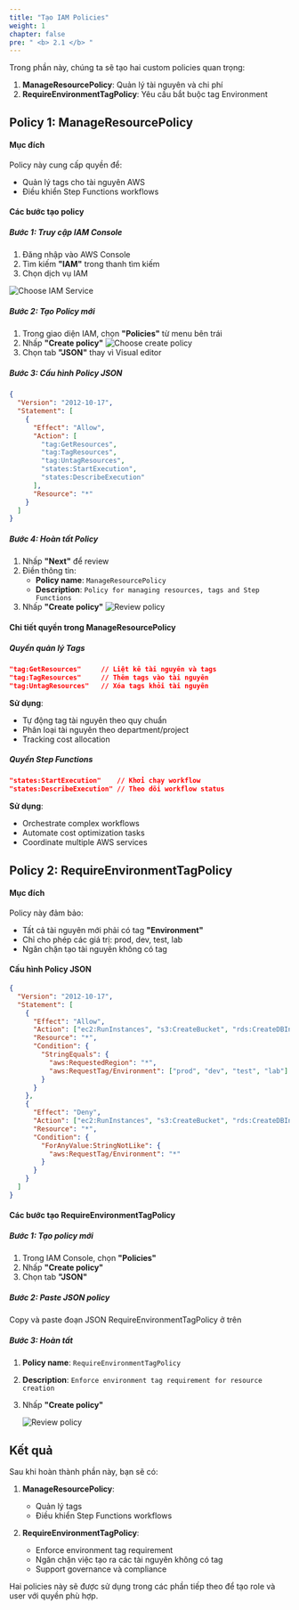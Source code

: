 ```yaml
---
title: "Tạo IAM Policies"
weight: 1
chapter: false
pre: " <b> 2.1 </b> "
---
```


Trong phần này, chúng ta sẽ tạo hai custom policies quan trọng:

1. **ManageResourcePolicy**: Quản lý tài nguyên và chi phí
2. **RequireEnvironmentTagPolicy**: Yêu cầu bắt buộc tag Environment

## Policy 1: ManageResourcePolicy

#### Mục đích

Policy này cung cấp quyền để:

- Quản lý tags cho tài nguyên AWS
- Điều khiển Step Functions workflows

#### Các bước tạo policy

##### Bước 1: Truy cập IAM Console

1. Đăng nhập vào AWS Console
2. Tìm kiếm **"IAM"** trong thanh tìm kiếm
3. Chọn dịch vụ IAM

![Choose IAM Service](/images/2.IAM/001-Chooseiam.png)

##### Bước 2: Tạo Policy mới

1. Trong giao diện IAM, chọn **"Policies"** từ menu bên trái
2. Nhấp **"Create policy"**
   ![Choose create policy](/images/2.IAM/002-choosecreatepolicy.png)
3. Chọn tab **"JSON"** thay vì Visual editor

##### Bước 3: Cấu hình Policy JSON

```json
{
  "Version": "2012-10-17",
  "Statement": [
    {
      "Effect": "Allow",
      "Action": [
        "tag:GetResources",
        "tag:TagResources",
        "tag:UntagResources",
        "states:StartExecution",
        "states:DescribeExecution"
      ],
      "Resource": "*"
    }
  ]
}
```

##### Bước 4: Hoàn tất Policy

1. Nhấp **"Next"** để review
2. Điền thông tin:
   - **Policy name**: `ManageResourcePolicy`
   - **Description**: `Policy for managing resources, tags and Step Functions`
3. Nhấp **"Create policy"**
   ![Review policy](/images/2.IAM/003-reviewpolicy.png)

#### Chi tiết quyền trong ManageResourcePolicy

##### Quyền quản lý Tags

```json
"tag:GetResources"     // Liệt kê tài nguyên và tags
"tag:TagResources"     // Thêm tags vào tài nguyên
"tag:UntagResources"   // Xóa tags khỏi tài nguyên
```

**Sử dụng**:

- Tự động tag tài nguyên theo quy chuẩn
- Phân loại tài nguyên theo department/project
- Tracking cost allocation

##### Quyền Step Functions

```json
"states:StartExecution"    // Khởi chạy workflow
"states:DescribeExecution" // Theo dõi workflow status
```

**Sử dụng**:

- Orchestrate complex workflows
- Automate cost optimization tasks
- Coordinate multiple AWS services

## Policy 2: RequireEnvironmentTagPolicy

#### Mục đích

Policy này đảm bảo:

- Tất cả tài nguyên mới phải có tag **"Environment"**
- Chỉ cho phép các giá trị: prod, dev, test, lab
- Ngăn chặn tạo tài nguyên không có tag

#### Cấu hình Policy JSON

```json
{
  "Version": "2012-10-17",
  "Statement": [
    {
      "Effect": "Allow",
      "Action": ["ec2:RunInstances", "s3:CreateBucket", "rds:CreateDBInstance"],
      "Resource": "*",
      "Condition": {
        "StringEquals": {
          "aws:RequestedRegion": "*",
          "aws:RequestTag/Environment": ["prod", "dev", "test", "lab"]
        }
      }
    },
    {
      "Effect": "Deny",
      "Action": ["ec2:RunInstances", "s3:CreateBucket", "rds:CreateDBInstance"],
      "Resource": "*",
      "Condition": {
        "ForAnyValue:StringNotLike": {
          "aws:RequestTag/Environment": "*"
        }
      }
    }
  ]
}
```

#### Các bước tạo RequireEnvironmentTagPolicy

##### Bước 1: Tạo policy mới

1. Trong IAM Console, chọn **"Policies"**
2. Nhấp **"Create policy"**
3. Chọn tab **"JSON"**

##### Bước 2: Paste JSON policy

Copy và paste đoạn JSON RequireEnvironmentTagPolicy ở trên

##### Bước 3: Hoàn tất

1. **Policy name**: `RequireEnvironmentTagPolicy`
2. **Description**: `Enforce environment tag requirement for resource creation`
3. Nhấp **"Create policy"**

   ![Review policy](/images/2.IAM/004-reviewpolicy2.png)

## Kết quả

Sau khi hoàn thành phần này, bạn sẽ có:

1. **ManageResourcePolicy**:

   - Quản lý tags
   - Điều khiển Step Functions workflows

2. **RequireEnvironmentTagPolicy**:
   - Enforce environment tag requirement
   - Ngăn chặn việc tạo ra các tài nguyên không có tag
   - Support governance và compliance

Hai policies này sẽ được sử dụng trong các phần tiếp theo để tạo role và user với quyền phù hợp.
